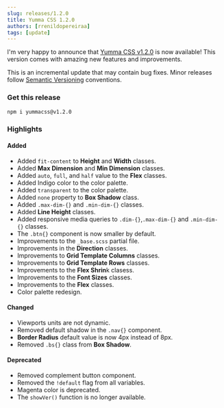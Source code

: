 ```yaml
---
slug: releases/1.2.0
title: Yumma CSS 1.2.0
authors: [rrenildopereiraa]
tags: [update]
---
```


I'm very happy to announce that [Yumma CSS v1.2.0](https://github.com/yumma-lib/yumma-css/releases/tag/v1.2.0) is now available! This version comes with amazing new features and improvements.

This is an incremental update that may contain bug fixes. Minor releases follow [Semantic Versioning](https://docs.npmjs.com/about-semantic-versioning) conventions.

<!-- truncate -->

### Get this release

```bash
npm i yummacss@v1.2.0
```

### Highlights

#### Added
- Added `fit-content` to **Height** and **Width** classes.
- Added **Max Dimension** and **Min Dimension** classes.
- Added `auto`, `full`, and `half` value to the **Flex** classes.
- Added Indigo color to the color palette.
- Added `transparent` to the color palette.
- Added `none` property to **Box Shadow** class.
- Added `.max-dim-{}` and `.min-dim-{}` classes.
- Added **Line Height** classes.
- Added responsive media queries to `.dim-{}`,`.max-dim-{}` and `.min-dim-{}` classes.
- The `.btn{}` component is now smaller by default.
- Improvements to the `_base.scss` partial file.
- Improvements in the **Direction** classes.
- Improvements to **Grid Template Columns** classes.
- Improvements to **Grid Template Rows** classes.
- Improvements to the **Flex Shrin**k clasess.
- Improvements to the **Font Sizes** classes.
- Improvements to the **Flex** classes.
- Color palette redesign.

#### Changed
- Viewports units are not dynamic.
- Removed default shadow in the `.nav{}` component.
- **Border Radius** default value is now 4px instead of 8px.
- Removed `.bs{}` class from **Box Shadow**.

#### Deprecated
- Removed complement button component.
- Removed the `!default` flag from all variables.
- Magenta color is deprecated.
- The `showVer()` function is no longer available.